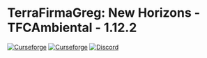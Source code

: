 # TerraFirmaGreg: New Horizons - TFCAmbiental - 1.12.2

[![Curseforge](http://cf.way2muchnoise.eu/full_649067_downloads.svg)](https://www.curseforge.com/minecraft/mc-mods/terrafirmagreg-tfcambiental)  [![Curseforge](http://cf.way2muchnoise.eu/versions/For%20MC_terrafirmagreg_all.svg)](https://www.curseforge.com/minecraft/mc-mods/terrafirmagreg-tfcambiental) <a title="Вступайте в наш Дискорд!" href="https://discord.gg/TZx8Cfr"><img src="https://img.shields.io/discord/400913133620822016?label=TFG%3ANH%20Discord&logo=Discord" alt="Discord"/></a>
